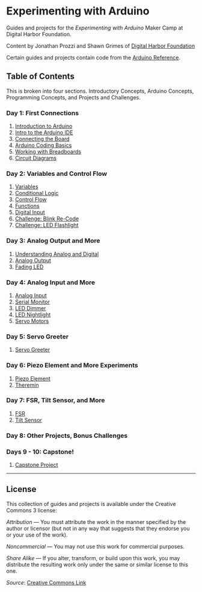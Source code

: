 # Experimenting with Arduino

Guides and projects for the _Experimenting with Arduino_ Maker Camp at Digital Harbor Foundation.

Content by Jonathan Prozzi and Shawn Grimes of [Digital Harbor Foundation](http://www.digitalharbor.org)

Certain guides and projects contain code from the [Arduino Reference](http://www.arduino.cc).

## Table of Contents
This is broken into four sections. Introductory Concepts, Arduino Concepts, Programming Concepts, and Projects and Challenges.

### Day 1: First Connections
1. [Introduction to Arduino](https://github.com/jonathanprozzi/Experimenting-with-Arduino/blob/master/introduction/introduction-arduino.md)
2. [Intro to the Arduino IDE](https://github.com/jonathanprozzi/Experimenting-with-Arduino/blob/master/introduction/introide.md)
3. [Connecting the Board](https://github.com/jonathanprozzi/Experimenting-with-Arduino/blob/master/introduction/ide.md)
4. [Arduino Coding Basics](https://github.com/jonathanprozzi/Experimenting-with-Arduino/blob/master/introduction/arduino-programming-basics.md)
5. [Working with Breadboards](https://github.com/jonathanprozzi/Experimenting-with-Arduino/blob/master/introduction/breadboard.md)
6. [Circuit Diagrams](https://github.com/jonathanprozzi/Experimenting-with-Arduino/blob/master/introduction/circuit-diagrams.md)

### Day 2: Variables and Control Flow
1. [Variables](https://github.com/jonathanprozzi/Experimenting-with-Arduino/blob/master/programming-concepts/variables.md)
2. [Conditional Logic]()
3. [Control Flow](https://github.com/jonathanprozzi/Experimenting-with-Arduino/blob/master/programming-concepts/controlflow.md)
4. [Functions](https://github.com/jonathanprozzi/Experimenting-with-Arduino/blob/master/programming-concepts/functions.md)
5. [Digital Input](https://github.com/jonathanprozzi/Experimenting-with-Arduino/blob/master/arduino-concepts/digitalinput.md)
6. [Challenge: Blink Re-Code](https://github.com/jonathanprozzi/Experimenting-with-Arduino/blob/master/projects-challenges/blink-recode.md)
7. [Challenge: LED Flashlight](https://github.com/jonathanprozzi/Experimenting-with-Arduino/blob/master/projects-challenges/led-flashlight.md)

### Day 3: Analog Output and More
1. [Understanding Analog and Digital](https://github.com/jonathanprozzi/Experimenting-with-Arduino/blob/master/arduino-concepts/understanding-analog-digital.md)
2. [Analog Output](https://github.com/jonathanprozzi/Experimenting-with-Arduino/blob/master/arduino-concepts/analogoutput.md)
3. [Fading LED](https://github.com/jonathanprozzi/Experimenting-with-Arduino/blob/master/projects-challenges/fading-led.md)

### Day 4: Analog Input and More
1. [Analog Input](https://github.com/jonathanprozzi/Experimenting-with-Arduino/blob/master/arduino-concepts/analoginput.md)
2. [Serial Monitor](https://github.com/jonathanprozzi/Experimenting-with-Arduino/blob/master/arduino-concepts/serial.md)
3. [LED Dimmer](https://github.com/jonathanprozzi/Experimenting-with-Arduino/blob/master/projects-challenges/dimmableled.md)
4. [LED Nightlight](https://github.com/jonathanprozzi/Experimenting-with-Arduino/blob/master/projects-challenges/nightlight.md)
5. [Servo Motors](https://github.com/jonathanprozzi/Experimenting-with-Arduino/blob/master/arduino-concepts/servo.md)

### Day 5: Servo Greeter
1. [Servo Greeter](https://github.com/jonathanprozzi/Experimenting-with-Arduino/blob/master/projects-challenges/servogreet.md)

### Day 6: Piezo Element and More Experiments
1. [Piezo Element](https://github.com/jonathanprozzi/Experimenting-with-Arduino/blob/master/arduino-concepts/piezo.md)
2. [Theremin](https://github.com/jonathanprozzi/Experimenting-with-Arduino/blob/master/projects-challenges/theremin.md)

### Day 7: FSR, Tilt Sensor, and More
1. [FSR](https://github.com/jonathanprozzi/Experimenting-with-Arduino/blob/master/arduino-concepts/fsr.md)
2. [Tilt Sensor](https://github.com/jonathanprozzi/Experimenting-with-Arduino/blob/master/arduino-concepts/tiltsensor.md)

### Day 8: Other Projects, Bonus Challenges

### Days 9 - 10: Capstone!
1. [Capstone Project](https://github.com/jonathanprozzi/Experimenting-with-Arduino/blob/master/projects-challenges/capstone-project.md)

--- 
## License

This collection of guides and projects is available under the Creative Commons 3 license:

_Attribution_ — You must attribute the work in the manner specified by the author or licensor (but not in any way that suggests that they endorse you or your use of the work).

_Noncommercial_ — You may not use this work for commercial purposes.

_Share Alike_ — If you alter, transform, or build upon this work, you may distribute the resulting work only under the same or similar license to this one.

_Source_: [Creative Commons Link](http://creativecommons.org/licenses/by-nc-sa/3.0/)

